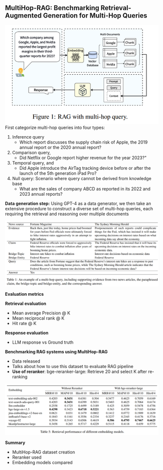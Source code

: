 ## MultiHop-RAG: Benchmarking Retrieval-Augmented Generation for Multi-Hop Queries


![](../../pics/MulitHop-RAG.png)
First categorize multi-hop queries into four types: 
1. Inference query
	- Which report discusses the supply chain risk of Apple, the 2019 annual report or the 2020 annual report?
2. Comparison query, 
	- Did Netflix or Google report higher revenue for the year 2023?"
3. Temporal query, and 
	- Did Apple introduce the AirTag tracking device before or after the launch of the 5th generation iPad Pro?
4. Null query: Scenario where query cannot be derived from knowledge base
	- What are the sales of company ABCD as reported in its 2022 and 2023 annual reports?

**Data generation step:**
Using GPT-4 as a data generator, we then take an extensive procedure to construct a diverse set of multi-hop queries, each requiring the retrieval and reasoning over multiple documents

![](../../pics/multi-hop-query.png)

**Evaluation metrics**

**Retrieval evaluation**
- Mean average Precision @ K
- Mean reciprocal rank @ K
- Hit rate @ K

**Response evaluation**
- LLM response vs Ground truth

**Benchmarking RAG systems using MultiHop-RAG**
- Data released
- Talks about how to use this dataset to evaluate RAG pipeline
- **Use of reranker**: bge-reranker-large: Retrieve 20 and select K after re-ranking

![](../../pics/embedding_compare.png)

**Summary**

- MultiHop-RAG dataset creation
- Reranker used
- Embedding models compared